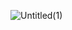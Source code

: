 ![Untitled(1)](https://user-images.githubusercontent.com/56686737/196005859-907e7f3a-cb9d-4bbd-8e85-3cde5619a579.png)
